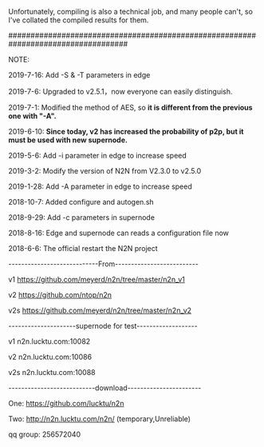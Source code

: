 Unfortunately, compiling is also a technical job, and many people can't, so I've collated the compiled results for them.

###################################################################################

NOTE:

2019-7-16: Add -S & -T parameters in edge

2019-7-6: Upgraded to v2.5.1，now everyone can easily distinguish.

2019-7-1: Modified the method of AES, so <strong>it is different from the previous one with "-A".</strong>

2019-6-10: <strong>Since today, v2 has increased the probability of p2p, but it must be used with new supernode.</strong>

2019-5-6: Add -i parameter in edge to increase speed

2019-3-2: Modify the version of N2N from V2.3.0 to v2.5.0

2019-1-28: Add -A parameter in edge to increase speed

2018-10-7: Added configure and autogen.sh

2018-9-29: Add -c parameters in supernode

2018-8-16: Edge and supernode can reads a configuration file now

2018-6-6: The official restart the N2N project

----------------------------From--------------------------

v1   https://github.com/meyerd/n2n/tree/master/n2n_v1

v2   https://github.com/ntop/n2n

v2s  https://github.com/meyerd/n2n/tree/master/n2n_v2

---------------------supernode for test-------------------

v1  n2n.lucktu.com:10082

v2  n2n.lucktu.com:10086

v2s n2n.lucktu.com:10088

---------------------------download-----------------------

One: https://github.com/lucktu/n2n

Two: http://n2n.lucktu.com/n2n/     (temporary,Unreliable)

qq group: 256572040
